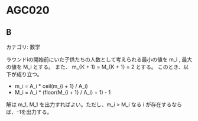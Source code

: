 # AGC020

## B
カテゴリ: 数学

ラウンドiの開始前にいた子供たちの人数として考えられる最小の値を m_i , 最大の値を M_i とする。
また、 m_{K + 1} = M_{K + 1} = 2 とする。
このとき、以下が成り立つ。

* m_i = A_i * ceil(m_{i + 1} / A_i)
* M_i = A_i * (floor(M_{i + 1} / A_i) + 1) - 1

解は m_1, M_1 を出力すればよい。ただし、m_i > M_i なる i が存在するならば、-1を出力する。
